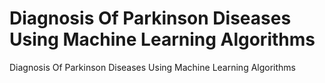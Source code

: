 # Diagnosis Of Parkinson Diseases Using Machine Learning Algorithms
 Diagnosis Of Parkinson Diseases Using Machine Learning Algorithms
